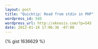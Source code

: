 ```yaml
--- 
layout: post
title: "Quicktip: Read from stdin in PHP"
wordpress_id: 545
wordpress_url: http://aknosis.com/?p=545
date: 2012-01-18 17:06:36 -07:00
---
```

{% gist 1636629 %}
